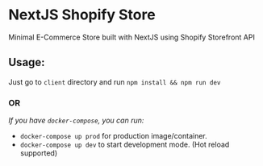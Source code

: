 # NextJS Shopify Store
Minimal E-Commerce Store built with NextJS using Shopify Storefront API

## Usage:

Just go to `client` directory and run `npm install && npm run dev`
### OR
*If you have `docker-compose`, you can run:*
* `docker-compose up prod` for production image/container.
* `docker-compose up dev` to start development mode. (Hot reload supported)


